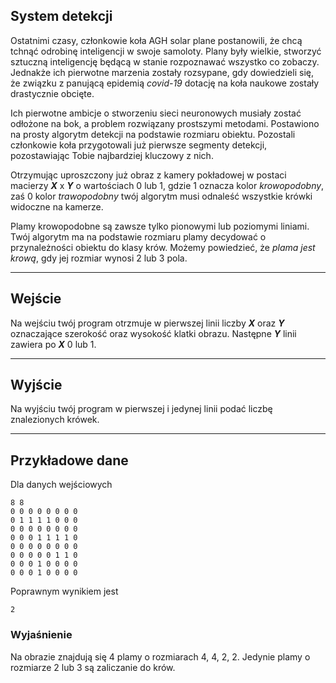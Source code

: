## System detekcji

Ostatnimi czasy, członkowie koła AGH solar plane postanowili, że chcą tchnąć odrobinę inteligencji w swoje samoloty. Plany były wielkie, stworzyć sztuczną inteligencję będącą w stanie rozpoznawać wszystko co zobaczy. Jednakże ich pierwotne marzenia zostały rozsypane, gdy dowiedzieli się, że związku z panującą epidemią _covid-19_ dotację na koła naukowe zostały drastycznie obcięte. 

Ich pierwotne ambicje o stworzeniu sieci neuronowych musiały zostać odłożone na bok, a problem rozwiązany prostszymi metodami. Postawiono na prosty algorytm detekcji na podstawie rozmiaru obiektu. Pozostali członkowie koła przygotowali już pierwsze segmenty detekcji, pozostawiając Tobie najbardziej kluczowy z nich. 

Otrzymując uproszczony już obraz z kamery pokładowej w postaci macierzy ___X___ x ___Y___ o wartościach 0 lub 1, gdzie 1 oznacza kolor _krowopodobny_, zaś 0 kolor _trawopodobny_ twój algorytm musi odnaleść wszystkie krówki widoczne na kamerze.

Plamy krowopodobne są zawsze tylko pionowymi lub poziomymi liniami. Twój algorytm ma na podstawie rozmiaru plamy decydować o przynależności obiektu do klasy krów. Możemy powiedzieć, że _plama jest krową_, gdy jej rozmiar wynosi 2 lub 3 pola.

---

## Wejście

Na wejściu twój program otrzmuje w pierwszej linii liczby ___X___ oraz ___Y___ oznaczające szerokość oraz wysokość klatki obrazu. Następne ___Y___ linii zawiera po ___X___ 0 lub 1.

--- 

## Wyjście

Na wyjściu twój program w pierwszej i jedynej linii podać liczbę znalezionych krówek.

--- 

## Przykładowe dane

Dla danych wejściowych
```
8 8
0 0 0 0 0 0 0 0
0 1 1 1 1 0 0 0
0 0 0 0 0 0 0 0
0 0 0 1 1 1 1 0
0 0 0 0 0 0 0 0
0 0 0 0 0 1 1 0
0 0 0 1 0 0 0 0
0 0 0 1 0 0 0 0
```

Poprawnym wynikiem jest

```
2
```

### Wyjaśnienie

Na obrazie znajdują się 4 plamy o rozmiarach 4, 4, 2, 2. Jedynie plamy o rozmiarze 2 lub 3 są zaliczanie do krów.
